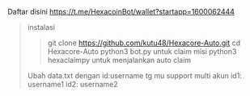 Daftar disini https://t.me/HexacoinBot/wallet?startapp=1600062444

>instalasi
>> git clone https://github.com/kutu48/Hexacore-Auto.git
>> cd Hexacore-Auto
>> python3 bot.py untuk claim misi
>> python3 hexaclaimpy untuk menjalankan auto claim
>>
>Ubah data.txt dengan id:username tg mu
>support multi akun
>id1: username1
>id2: username2
